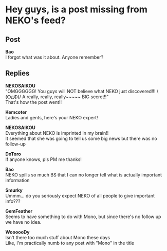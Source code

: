 # Hey guys, is a post missing from NEKO's feed?
## Post
**Bao**<br>
I forgot what was it about. Anyone remember?



## Replies
**NEKOSAIKOU**<br>
"OMGGGGGG! You guys will NOT believe what NEKO just discovered!!! \\(ΦдΦ)/ A really, really, really~~~~~ BIG secret!!"<br>
That's how the post went!!

**Kemcoter**<br>
Ladies and gents, here's your NEKO expert!

**NEKOSAIKOU**<br>
Everything about NEKO is imprinted in my brain!!<br>
It seemed that she was going to tell us some big news but there was no follow-up

**DoToro**<br>
If anyone knows, pls PM me thanks!

**Bao**<br>
NEKO spills so much BS that I can no longer tell what is actually important information

**Smurky**<br>
Ummm... do you seriously expect NEKO of all people to give important info???

**GemFeather**<br>
Seems to have something to do with Mono, but since there's no follow up we have no idea.

**WoooooDy**<br>
Isn't there too much stuff about Mono these days<br>
Like, I'm practically numb to any post with "Mono" in the title

